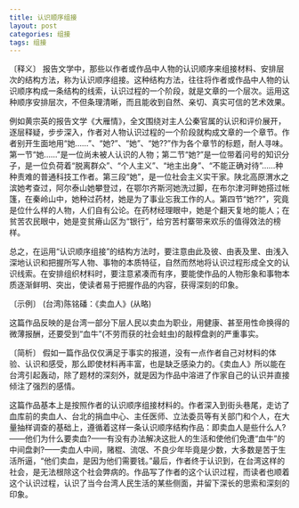 ```yaml
---
title: 认识顺序组接
layout: post
categories: 组接
tags: 组接
---
```


〔释义〕 报告文学中，那些以作者或作品中人物的认识顺序来组接材料、安排层次的结构方法，称为认识顺序组接。这种结构方法，往往将作者或作品中人物的认识顺序构成一条结构的线索，认识过程的一个阶段，就是文章的一个层次。运用这种顺序安排层次，不但条理清晰，而且能收到自然、亲切、真实可信的艺术效果。

例如黄宗英的报告文学《大雁情》，全文围绕对主人公秦官属的认识和评价展开，逐层释疑，步步深入，作者对人物认识过程的一个阶段就构成文章的一个章节。作者别开生面地用“她……”、“她?”、“她”、“她??”作为各个章节的标题，耐人寻味。第一节“她……”是一位尚未被人认识的人物；第二节“她?”是一位带着问号的知识分子，是一位负荷着“脱离群众”、“个人主义”、“地主出身”、“不能正确对待”……种种责难的普通科技工作者。第三段“她”，是一位社会主义实干家。陕北高原渭水之滨她考查过，阿尔泰山她攀登过，在鄂尔齐斯河她洗过脚，在布尔津河畔她搭过帐篷，在秦岭山中，她种过药材，她是为了事业忘我工作的人。第四节“她??”，究竟是位什么样的人物，人们自有公论。在药材经理眼中，她是个翻天复地的能人；在贫苦农民眼中，她是变贫瘠山区为“银行”，给穷苦村寨带来欢乐的值得效法的榜样。

总之，在运用“认识顺序组接”的结构方法时，要注意由此及彼、由表及里、由浅入深地认识和把握所写人物、事物的本质特征，自然而然地将认识过程形成全文的认识线索。在安排组织材料时，要注意紧凑而有序，要能使作品的人物形象和事物本质逐渐鲜明、突出，使读者易于把握作品的内容，获得深刻的印象。

〔示例〕 (台湾)陈铭磻：《卖血人》(从略)

这篇作品反映的是台湾一部分下层人民以卖血为职业，用健康、甚至用性命换得的微薄报酬，还要受到“血牛”(不劳而获的社会蛀虫)的敲榨盘剥的严重事实。

〔简析〕 假如一篇作品仅仅满足于事实的报道，没有一点作者自己对材料的体验、认识和感受，那么即使材料再丰富，也是缺乏感染力的。《卖血人》所以能在台湾引起轰动，除了题材的深刻外，就是因为作品中溶进了作家自己的认识并直接倾注了强烈的感情。

这篇作品基本上是按照作者的认识顺序组接材料的。作者深入到街头巷尾，走访了血库前的卖血人、台北的捐血中心、主任医师、立法委员等有关部门和个人，在大量抽样调查的基础上，遵循着这样一条认识顺序结构作品：即卖血人是些什么人?——他们为什么要卖血?——有没有办法解决这批人的生活和使他们免遭“血牛”的中间盘剥?——卖血人中间，赌棍、流氓、不良少年毕竟是少数，大多数是苦于生活所逼，“他们卖血，是因为他们需要钱。”最后，作者终于认识到，在台湾这样的社会，是无法根除这个社会弊病的。作品写了作者的这个认识过程，而读者也顺着这个认识过程，认识了当今台湾人民生活的某些侧面，并留下深长的思索和深刻的印象。 